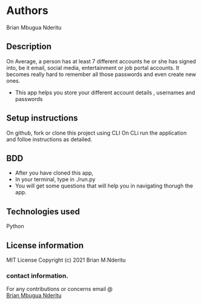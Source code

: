 # Authors
Brian Mbugua Nderitu
## Description 
On Average, a person has at least 7 different accounts he or she has signed into,
 be it email, social media, entertainment or job portal accounts. 
 It becomes really hard to remember all those passwords and even create new ones.
 - This app helps you store your different account details , usernames and passwords


## Setup instructions
On github, fork or clone this project using CLI
On CLi run the application and folloe instructions as detailed.

## BDD
- After you have cloned this app,
- In your terminal, type in ./run.py
- You will get some questions that will help you in navigating thorugh the app.

## Technologies used 
Python
## License information 
MIT License
Copyright (c) 2021 Brian M.Nderitu
### contact information.
For any contributions or concerns email @ <br>
<a href = 'bnderitu48@gmail.com'>Brian Mbugua Nderitu</a>